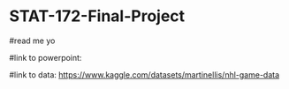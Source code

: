 # STAT-172-Final-Project

#read me yo

#link to powerpoint: 

#link to data: https://www.kaggle.com/datasets/martinellis/nhl-game-data
